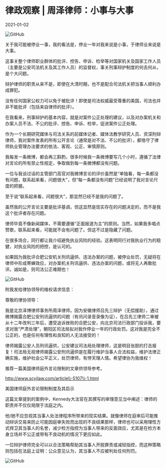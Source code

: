 # 律政观察 | 周泽律师：小事与大事

2021-01-02

![GitHub](https://chinadigitaltimes.net/chinese/files/2021/01/post-660997-5ff094e907122.)

关于我可能被停业一事，我的看法是，停业一年对我来说是小事，于律师业来说是大事。

这事关整个律师职业群体的批评、控告、申诉、检举等对国家机关及国家工作人员（主要是公安司法机关及其工作人员）的监督权，事关刑事辩护制度的何去何从，是个大问题。

辩护律师的职责从来不是，即使在大清时期，也不是配合司法机关把当事人顺利办成罪犯。

没有任何国家公权力可以免于被批评！即使是司法权威最受尊重的美国，司法也并非不能批评（包括来自律师的批评）。

在我看来，刑事辩护的基本内容，就是对案件公正处理的建议，以及对办案机关和办案人员不法、不公的批评、控告、申诉、检举，促进案件公正处理。

作为一个长期研究媒体与司法关系的前媒体记者、媒体法教学研究人员、资深刑辩律师，我对案件发表的所有公开言论（通常是对不法、不公的批评），都恪守了律师执业管理办法要求的依法、客观、公正、审慎原则。

我每发一条微博，都会再三斟酌，很多时候我一条微博要写几个小时，遵循了法律对言论的所有禁止性规定，争取做到每一条微博都没有问题。

一位与我谈过话的主管部门高官对我微博言论的评价虽然是“单独看，每一条都没有问题，联系起来看，问题很大”，但“每一条都没有问题”已经说明了我对言论尺度的把握。

至于说“联系起来看，问题很大”，那显然已经不是我的问题了。

虽然我的公开言论主要是批评基调，但这显然是现实存在的问题决定的，而不是我这个批评者存在问题。

律师毕竟不像新闻媒体，不需要遵循“正面报道为主”的原则。当然，如果我多唱点赞歌，联系起来看，可能就不会有问题了。但这不过是隐藏了问题。

在很多场合，同行都让我介绍避免执业风险的经验。这表明同行对我执业行为的稳健，对执业风险的把控，是认可的。

如果因为我批评合肥公安机关刑讯逼供、违法办案的问题，被停业处罚，无疑将在律师中形成寒蝉效应，对办案机关刑讯逼供、违法办案的问题，或将无人再敢批评。诚如是，则司法公正难期也！

![GitHub](https://chinadigitaltimes.net/chinese/files/2021/01/post-660997-5ff094eb0aa1d.)

附我发给律协领导的维权请求信息：

尊敬的律协领导：

我是北京泽博律师事务所周泽律师。因为安徽律师吕先三辩护（无偿援助），通过微博揭露合肥公安刑讯逼供的问题（有讯问录音录像为证），在吕先三律师二审被从十二年改判三年后，遭受追诉挫败的合肥公安，向北京司法行政部门投诉我，要求对我“严肃处理”，朝阳区司法局拟对我作停业一年的行政处罚。这对我是完全不公正的，也是任何有理性和良知的人无法接受的！

律师揭露公安人员刑讯逼供，公安建议司法局处理律师，这是明目张胆的打击报复！司法局无视律师揭露公安刑讯逼供是在履行维护当事人合法权益，维护法律正确实施，维护社会公平正义，处罚律师，有悖天理人情。希望律协为我维权！

推荐一篇美国律师庭外言论限制的文章供领导参考。

http://www.scyjlaw.com/article\\-5107\\-1.html

美国律师庭外言论限制制度及其启示

这篇文章提到的案例中，Kennedy大法官在其撰写的审理意见当中阐述：律师的职责并不仅仅局限于法庭之内。

他/她不应忽视其当事人处法律程序所带来的现实结果。就像律师在庭审后可能推动辩诉交易来防止可能因庭审失败而出现的不良结果那样，律师也可以采用理性方式捍卫其当事人的名誉，减少检方指控为当事人带来的反面效应，尤其是在检方本身立场并不公正或带有不良动机的情况下更应如此。

一位辩护律师完全可以以合法策略帮助其当事人开脱罪责或减轻指控，而这种策略则包括在法庭上证明：公众意见认为，其当事人不应被判处任何刑罚。

![GitHub](https://chinadigitaltimes.net/chinese/files/2021/01/post-660997-5ff094ed8a1a3.)

